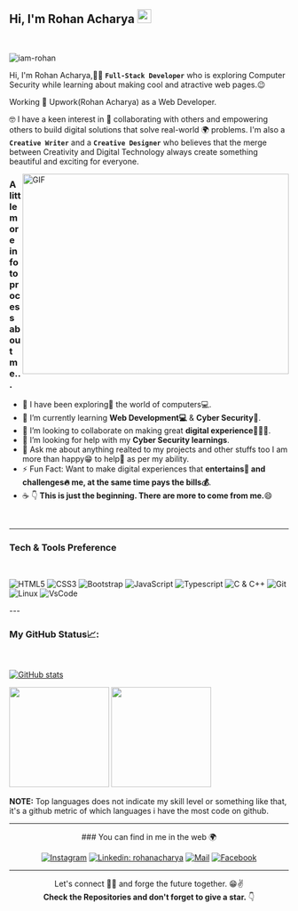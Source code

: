 <h2> Hi, I'm Rohan Acharya <img src="https://media.giphy.com/media/hvRJCLFzcasrR4ia7z/giphy.gif" width="25px"></h2>

<br/>
<p align="left"> <img src="https://komarev.com/ghpvc/?username=iam-rohan&label=Profile Views&color=blue&style=plastic" alt="iam-rohan" /> </p>

Hi, I'm Rohan Acharya,👨‍💻 **`Full-Stack Developer`** who is exploring Computer Security while learning about making cool and atractive web pages.😉

Working 💼 <a src="https://www.upwork.com/freelancers/~0182a20267d537d9e6">Upwork(Rohan Acharya)</a> as a Web Developer.

🤓 I have a keen interest in 🤝 collaborating with others and empowering others to build digital solutions that solve real-world 🌍 problems. I'm also a **`Creative Writer`** and a **`Creative Designer`** who believes that the merge between Creativity and Digital Technology always create something beautiful and exciting for everyone.

<img align="right" alt="GIF" width="480" height="360" src="https://user-images.githubusercontent.com/77529535/104816402-097a5f80-5843-11eb-9d83-deadb3bb212c.gif?raw=true"/>
 
 ### A little more info to process about me... 

- 🔭 I have been exploring🔭 the world of computers💻.
- 🌱 I’m currently learning **Web Development💻** & **Cyber Security🔐**.
- 👯 I’m looking to collaborate on making great **digital experience🧑‍🤝‍🧑**.
- 🤔 I’m looking for help with my **Cyber Security learnings**.
- 💬 Ask me about anything realted to my projects and other stuffs too I am more than happy😁 to help👯 as per my ability. 
- ⚡ Fun Fact: Want to make digital experiences that **entertains🕺 and challenges🔥 me, at the same time pays the bills💰**. 
- ☕ 👇 **This is just the beginning. There are more to come from me.**😄

<br>

---

### Tech & Tools Preference
<br>

![HTML5](https://img.shields.io/badge/-HTML5-black?style=for-the-badge&logo=html5&logoColor=white)
![CSS3](https://img.shields.io/badge/-CSS3-black?style=for-the-badge&logo=css3&logoColor=1572B6)
![Bootstrap](https://img.shields.io/badge/-Bootstrap-black?style=for-the-badge&logo=Bootstrap)
![JavaScript](https://img.shields.io/badge/-JavaScript-black?style=for-the-badge&logo=javascript)
![Typescript](https://img.shields.io/badge/-Nodejs-black?style=for-the-badge&logo=Typescript&logoColor=5df58b)
![C & C++](https://img.shields.io/badge/-C%20&%20C++-black?style=for-the-badge&logo=C%20&%20C++)
![Git](https://img.shields.io/badge/-Git-black?style=for-the-badge&logo=Git)    
![Linux](https://img.shields.io/badge/-Linux-black?style=for-the-badge&logo=Linux&logoColor=FCC624)
![VsCode](https://img.shields.io/badge/-VS%20Code-black?style=for-the-badge&logo=visual%20studio%20code&logoColor=white)
</div>
---

### My GitHub Status📈: 
<br> 

[![GitHub stats]( https://github-readme-streak-stats.herokuapp.com/?user=iam-rohan&theme=dark)](https://github.com/iam-rohan)
<p>
  <img height="180em" src="https://github-readme-stats.vercel.app/api?username=iam-rohan&show_icons=true&hide_border=true&&count_private=true&include_all_commits=true&theme=dark" />
  <img height="180em" src="https://github-readme-stats.vercel.app/api/top-langs/?username=iam-rohan&layout=compact&langs_count=8&theme=dark&hide_border=true"/>
</p>


**NOTE:** Top languages does not indicate my skill level or something like that, it's a github metric of which languages i have the most code on github.
</div>
 
 
---

<div align="center">
### You can find in me in the web 🌍

[![Instagram](http://img.shields.io/badge/-Instagram-E4405F?style=flat&logo=instagram&logoColor=white)](https://www.instagram.com/rohan___acharya/)
[![Linkedin: rohanacharya](https://img.shields.io/badge/-LinkedIn-blue?style=flat-square&logo=Linkedin&logoColor=white&link=https://www.linkedin.com/in/rohanacharya/)](https://www.linkedin.com/in/rohan-acharya-467282186/)
[![Mail](https://img.shields.io/badge/-Gmail-D14836?style=flat&logo=gmail&logoColor=white)](mailto:rohanacharya42@gmail.com)
[![Facebook](https://img.shields.io/badge/-Facebook-2962ff?style=flat&logo=facebook&logoColor=white&link=https://www.facebook.com/rohanacharya.pro/)](https://www.facebook.com/rohan.acharya.520)

</div>

---


<div align="center">  
      
 
Let's connect 👨‍💻 and forge the future together. 😁✌ 
<br>
**Check the Repositories and don't forget to give a star.** 👇

<!-- 
Want to give some Credit. Simply uncomment the next line
Github profile Readme inspired by  [@siam-rohan](https://github.com/iam-rohan)


A shoutout to my friend <a src="https://github.com/saugat-rimal">Saugat Rimal</a>,
for helping me in this project.
-->

</div>

